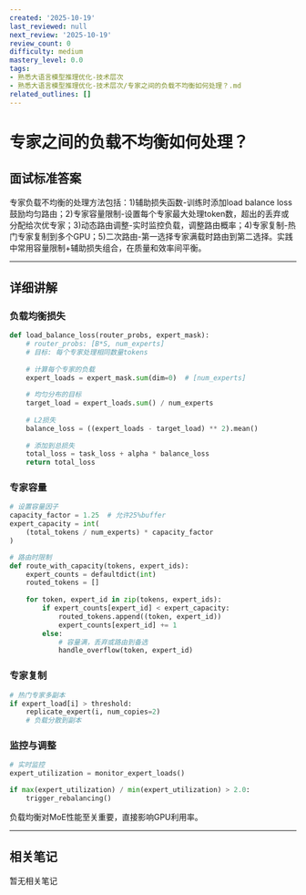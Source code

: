 ```yaml
---
created: '2025-10-19'
last_reviewed: null
next_review: '2025-10-19'
review_count: 0
difficulty: medium
mastery_level: 0.0
tags:
- 熟悉大语言模型推理优化-技术层次
- 熟悉大语言模型推理优化-技术层次/专家之间的负载不均衡如何处理？.md
related_outlines: []
---
```

# 专家之间的负载不均衡如何处理？

## 面试标准答案

专家负载不均衡的处理方法包括：1)辅助损失函数-训练时添加load balance loss鼓励均匀路由；2)专家容量限制-设置每个专家最大处理token数，超出的丢弃或分配给次优专家；3)动态路由调整-实时监控负载，调整路由概率；4)专家复制-热门专家复制到多个GPU；5)二次路由-第一选择专家满载时路由到第二选择。实践中常用容量限制+辅助损失组合，在质量和效率间平衡。

---

## 详细讲解

### 负载均衡损失

```python
def load_balance_loss(router_probs, expert_mask):
    # router_probs: [B*S, num_experts]
    # 目标: 每个专家处理相同数量tokens
    
    # 计算每个专家的负载
    expert_loads = expert_mask.sum(dim=0)  # [num_experts]
    
    # 均匀分布的目标
    target_load = expert_loads.sum() / num_experts
    
    # L2损失
    balance_loss = ((expert_loads - target_load) ** 2).mean()
    
    # 添加到总损失
    total_loss = task_loss + alpha * balance_loss
    return total_loss
```

### 专家容量

```python
# 设置容量因子
capacity_factor = 1.25  # 允许25%buffer
expert_capacity = int(
    (total_tokens / num_experts) * capacity_factor
)

# 路由时限制
def route_with_capacity(tokens, expert_ids):
    expert_counts = defaultdict(int)
    routed_tokens = []
    
    for token, expert_id in zip(tokens, expert_ids):
        if expert_counts[expert_id] < expert_capacity:
            routed_tokens.append((token, expert_id))
            expert_counts[expert_id] += 1
        else:
            # 容量满，丢弃或路由到备选
            handle_overflow(token, expert_id)
```

### 专家复制

```python
# 热门专家多副本
if expert_load[i] > threshold:
    replicate_expert(i, num_copies=2)
    # 负载分散到副本
```

### 监控与调整

```python
# 实时监控
expert_utilization = monitor_expert_loads()

if max(expert_utilization) / min(expert_utilization) > 2.0:
    trigger_rebalancing()
```

负载均衡对MoE性能至关重要，直接影响GPU利用率。


---

## 相关笔记
<!-- 自动生成 -->

暂无相关笔记

